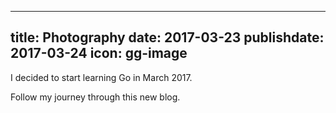 
---
title: Photography
date: 2017-03-23
publishdate: 2017-03-24
icon: gg-image
---

I decided to start learning Go in March 2017.

Follow my journey through this new blog.